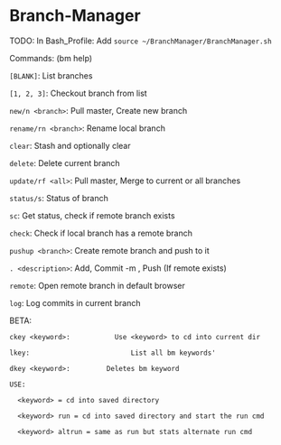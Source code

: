 # Branch-Manager

TODO:
In Bash_Profile:
Add `source ~/BranchManager/BranchManager.sh`

Commands: (bm help)

  `[BLANK]`:			          List branches
  
  `[1, 2, 3]`:		        	Checkout branch from list
  
  `new/n <branch>`:	    		Pull master, Create new branch
  
  `rename/rn <branch>`:	   	Rename local branch
  
  `clear`: 			          	Stash and optionally clear
  
  `delete`:			           	Delete current branch
  
  `update/rf <all>`: 	    	Pull master, Merge to current or all branches
  
  `status/s`:		          	Status of branch
  
  `sc`:			              	Get status, check if remote branch exists
  
  `check`:		          		Check if local branch has a remote branch
  
  `pushup <branch>`: 	    	Create remote branch and push to it
  
  `. <description>`:	    	Add, Commit -m <des>, Push (If remote exists)
  
  `remote`:				          Open remote branch in default browser
  
  `log`:				            Log commits in current branch
  
  BETA:
  
    ckey <keyword>:			  Use <keyword> to cd into current dir
    
    lkey:				          List all bm keywords'
    
    dkey <keyword>:		   	Deletes bm keyword
    
    USE:
    
      <keyword> = cd into saved directory
      
      <keyword> run = cd into saved directory and start the run cmd
      
      <keyword> altrun = same as run but stats alternate run cmd
      
